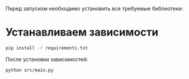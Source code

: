 Перед запуском необходимо установить все требуемые библиотеки:
# Устанавливаем зависимости
```bash
pip install -r requirements.txt
```

После установки зависимостей:

```bash
python src/main.py
```
